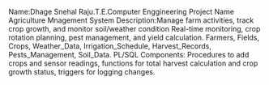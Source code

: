 Name:Dhage Snehal Raju.T.E.Computer Enggineering Project Name Agriculture Mnagement System
Description:Manage farm activities, track crop growth, and monitor soil/weather condition Real-time monitoring, crop rotation planning, pest management, and yield calculation.
 Farmers, Fields, Crops, Weather_Data, Irrigation_Schedule, Harvest_Records, Pests_Management, Soil_Data.
PL/SQL Components: Procedures to add crops and sensor readings, functions for total harvest calculation and crop growth status, triggers for logging changes.
